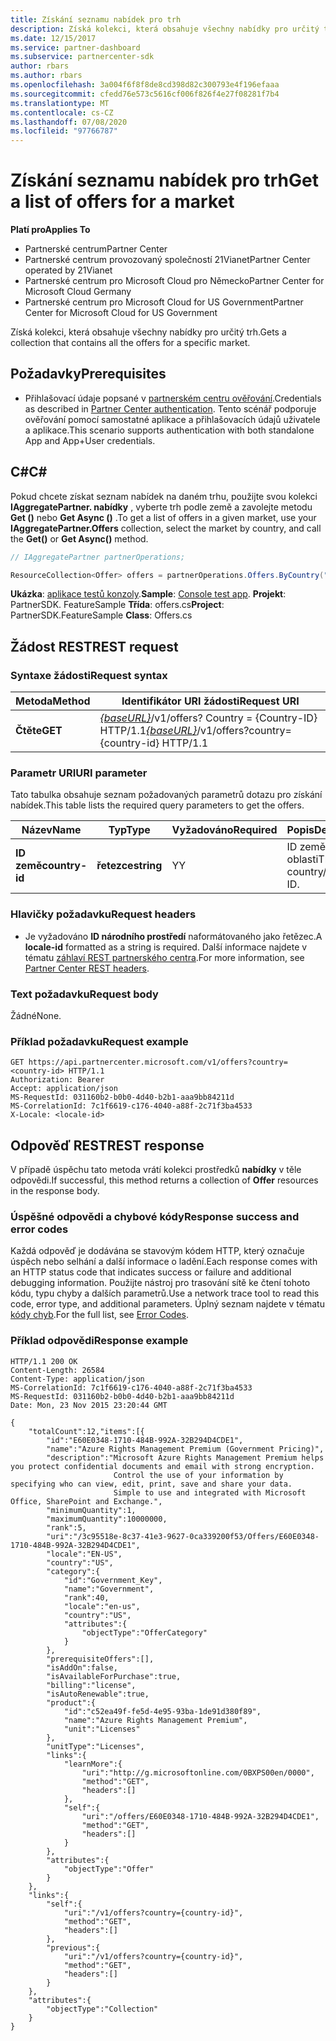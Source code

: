 ```yaml
---
title: Získání seznamu nabídek pro trh
description: Získá kolekci, která obsahuje všechny nabídky pro určitý trh.
ms.date: 12/15/2017
ms.service: partner-dashboard
ms.subservice: partnercenter-sdk
author: rbars
ms.author: rbars
ms.openlocfilehash: 3a004f6f8f8de8cd398d82c300793e4f196efaaa
ms.sourcegitcommit: cfedd76e573c5616cf006f826f4e27f08281f7b4
ms.translationtype: MT
ms.contentlocale: cs-CZ
ms.lasthandoff: 07/08/2020
ms.locfileid: "97766787"
---
```

# <a name="get-a-list-of-offers-for-a-market"></a><span data-ttu-id="45276-103">Získání seznamu nabídek pro trh</span><span class="sxs-lookup"><span data-stu-id="45276-103">Get a list of offers for a market</span></span>

<span data-ttu-id="45276-104">**Platí pro**</span><span class="sxs-lookup"><span data-stu-id="45276-104">**Applies To**</span></span>

- <span data-ttu-id="45276-105">Partnerské centrum</span><span class="sxs-lookup"><span data-stu-id="45276-105">Partner Center</span></span>
- <span data-ttu-id="45276-106">Partnerské centrum provozovaný společností 21Vianet</span><span class="sxs-lookup"><span data-stu-id="45276-106">Partner Center operated by 21Vianet</span></span>
- <span data-ttu-id="45276-107">Partnerské centrum pro Microsoft Cloud pro Německo</span><span class="sxs-lookup"><span data-stu-id="45276-107">Partner Center for Microsoft Cloud Germany</span></span>
- <span data-ttu-id="45276-108">Partnerské centrum pro Microsoft Cloud for US Government</span><span class="sxs-lookup"><span data-stu-id="45276-108">Partner Center for Microsoft Cloud for US Government</span></span>

<span data-ttu-id="45276-109">Získá kolekci, která obsahuje všechny nabídky pro určitý trh.</span><span class="sxs-lookup"><span data-stu-id="45276-109">Gets a collection that contains all the offers for a specific market.</span></span>

## <a name="prerequisites"></a><span data-ttu-id="45276-110">Požadavky</span><span class="sxs-lookup"><span data-stu-id="45276-110">Prerequisites</span></span>

- <span data-ttu-id="45276-111">Přihlašovací údaje popsané v [partnerském centru ověřování](partner-center-authentication.md).</span><span class="sxs-lookup"><span data-stu-id="45276-111">Credentials as described in [Partner Center authentication](partner-center-authentication.md).</span></span> <span data-ttu-id="45276-112">Tento scénář podporuje ověřování pomocí samostatné aplikace a přihlašovacích údajů uživatele a aplikace.</span><span class="sxs-lookup"><span data-stu-id="45276-112">This scenario supports authentication with both standalone App and App+User credentials.</span></span>

## <a name="c"></a><span data-ttu-id="45276-113">C\#</span><span class="sxs-lookup"><span data-stu-id="45276-113">C\#</span></span>

<span data-ttu-id="45276-114">Pokud chcete získat seznam nabídek na daném trhu, použijte svou kolekci **IAggregatePartner. nabídky** , vyberte trh podle země a zavolejte metodu **Get ()** nebo **Get Async ()** .</span><span class="sxs-lookup"><span data-stu-id="45276-114">To get a list of offers in a given market, use your **IAggregatePartner.Offers** collection, select the market by country, and call the **Get()** or **Get Async()** method.</span></span>

``` csharp
// IAggregatePartner partnerOperations;

ResourceCollection<Offer> offers = partnerOperations.Offers.ByCountry("US").Get();
```

<span data-ttu-id="45276-115">**Ukázka**: [aplikace testů konzoly](console-test-app.md).</span><span class="sxs-lookup"><span data-stu-id="45276-115">**Sample**: [Console test app](console-test-app.md).</span></span> <span data-ttu-id="45276-116">**Projekt**: PartnerSDK. FeatureSample **Třída**: offers.cs</span><span class="sxs-lookup"><span data-stu-id="45276-116">**Project**: PartnerSDK.FeatureSample **Class**: Offers.cs</span></span>

## <a name="rest-request"></a><span data-ttu-id="45276-117">Žádost REST</span><span class="sxs-lookup"><span data-stu-id="45276-117">REST request</span></span>

### <a name="request-syntax"></a><span data-ttu-id="45276-118">Syntaxe žádosti</span><span class="sxs-lookup"><span data-stu-id="45276-118">Request syntax</span></span>

| <span data-ttu-id="45276-119">Metoda</span><span class="sxs-lookup"><span data-stu-id="45276-119">Method</span></span>  | <span data-ttu-id="45276-120">Identifikátor URI žádosti</span><span class="sxs-lookup"><span data-stu-id="45276-120">Request URI</span></span>                                                                          |
|---------|--------------------------------------------------------------------------------------|
| <span data-ttu-id="45276-121">**Čtěte**</span><span class="sxs-lookup"><span data-stu-id="45276-121">**GET**</span></span> | <span data-ttu-id="45276-122">[*{baseURL}*](partner-center-rest-urls.md)/v1/offers? Country = {Country-ID} HTTP/1.1</span><span class="sxs-lookup"><span data-stu-id="45276-122">[*{baseURL}*](partner-center-rest-urls.md)/v1/offers?country={country-id} HTTP/1.1</span></span>   |

### <a name="uri-parameter"></a><span data-ttu-id="45276-123">Parametr URI</span><span class="sxs-lookup"><span data-stu-id="45276-123">URI parameter</span></span>

<span data-ttu-id="45276-124">Tato tabulka obsahuje seznam požadovaných parametrů dotazu pro získání nabídek.</span><span class="sxs-lookup"><span data-stu-id="45276-124">This table lists the required query parameters to get the offers.</span></span>

| <span data-ttu-id="45276-125">Název</span><span class="sxs-lookup"><span data-stu-id="45276-125">Name</span></span>           | <span data-ttu-id="45276-126">Typ</span><span class="sxs-lookup"><span data-stu-id="45276-126">Type</span></span>       | <span data-ttu-id="45276-127">Vyžadováno</span><span class="sxs-lookup"><span data-stu-id="45276-127">Required</span></span> | <span data-ttu-id="45276-128">Popis</span><span class="sxs-lookup"><span data-stu-id="45276-128">Description</span></span>            |
|----------------|------------|----------|------------------------|
| <span data-ttu-id="45276-129">**ID země**</span><span class="sxs-lookup"><span data-stu-id="45276-129">**country-id**</span></span> | <span data-ttu-id="45276-130">**řetezce**</span><span class="sxs-lookup"><span data-stu-id="45276-130">**string**</span></span> | <span data-ttu-id="45276-131">Y</span><span class="sxs-lookup"><span data-stu-id="45276-131">Y</span></span>        | <span data-ttu-id="45276-132">ID země nebo oblasti</span><span class="sxs-lookup"><span data-stu-id="45276-132">The country/region ID.</span></span> |

### <a name="request-headers"></a><span data-ttu-id="45276-133">Hlavičky požadavku</span><span class="sxs-lookup"><span data-stu-id="45276-133">Request headers</span></span>

- <span data-ttu-id="45276-134">Je vyžadováno **ID národního prostředí** naformátovaného jako řetězec.</span><span class="sxs-lookup"><span data-stu-id="45276-134">A **locale-id** formatted as a string is required.</span></span>
<span data-ttu-id="45276-135">Další informace najdete v tématu [záhlaví REST partnerského centra](headers.md).</span><span class="sxs-lookup"><span data-stu-id="45276-135">For more information, see [Partner Center REST headers](headers.md).</span></span>

### <a name="request-body"></a><span data-ttu-id="45276-136">Text požadavku</span><span class="sxs-lookup"><span data-stu-id="45276-136">Request body</span></span>

<span data-ttu-id="45276-137">Žádné</span><span class="sxs-lookup"><span data-stu-id="45276-137">None.</span></span>

### <a name="request-example"></a><span data-ttu-id="45276-138">Příklad požadavku</span><span class="sxs-lookup"><span data-stu-id="45276-138">Request example</span></span>

```http
GET https://api.partnercenter.microsoft.com/v1/offers?country=<country-id> HTTP/1.1
Authorization: Bearer
Accept: application/json
MS-RequestId: 031160b2-b0b0-4d40-b2b1-aaa9bb84211d
MS-CorrelationId: 7c1f6619-c176-4040-a88f-2c71f3ba4533
X-Locale: <locale-id>
```

## <a name="rest-response"></a><span data-ttu-id="45276-139">Odpověď REST</span><span class="sxs-lookup"><span data-stu-id="45276-139">REST response</span></span>

<span data-ttu-id="45276-140">V případě úspěchu tato metoda vrátí kolekci prostředků **nabídky** v těle odpovědi.</span><span class="sxs-lookup"><span data-stu-id="45276-140">If successful, this method returns a collection of **Offer** resources in the response body.</span></span>

### <a name="response-success-and-error-codes"></a><span data-ttu-id="45276-141">Úspěšné odpovědi a chybové kódy</span><span class="sxs-lookup"><span data-stu-id="45276-141">Response success and error codes</span></span>

<span data-ttu-id="45276-142">Každá odpověď je dodávána se stavovým kódem HTTP, který označuje úspěch nebo selhání a další informace o ladění.</span><span class="sxs-lookup"><span data-stu-id="45276-142">Each response comes with an HTTP status code that indicates success or failure and additional debugging information.</span></span> <span data-ttu-id="45276-143">Použijte nástroj pro trasování sítě ke čtení tohoto kódu, typu chyby a dalších parametrů.</span><span class="sxs-lookup"><span data-stu-id="45276-143">Use a network trace tool to read this code, error type, and additional parameters.</span></span> <span data-ttu-id="45276-144">Úplný seznam najdete v tématu [kódy chyb](error-codes.md).</span><span class="sxs-lookup"><span data-stu-id="45276-144">For the full list, see [Error Codes](error-codes.md).</span></span>

### <a name="response-example"></a><span data-ttu-id="45276-145">Příklad odpovědi</span><span class="sxs-lookup"><span data-stu-id="45276-145">Response example</span></span>

```http
HTTP/1.1 200 OK
Content-Length: 26584
Content-Type: application/json
MS-CorrelationId: 7c1f6619-c176-4040-a88f-2c71f3ba4533
MS-RequestId: 031160b2-b0b0-4d40-b2b1-aaa9bb84211d
Date: Mon, 23 Nov 2015 23:20:44 GMT

{
    "totalCount":12,"items":[{
        "id":"E60E0348-1710-484B-992A-32B294D4CDE1",
        "name":"Azure Rights Management Premium (Government Pricing)",
        "description":"Microsoft Azure Rights Management Premium helps you protect confidential documents and email with strong encryption.
                       Control the use of your information by specifying who can view, edit, print, save and share your data.
                       Simple to use and integrated with Microsoft Office, SharePoint and Exchange.",
        "minimumQuantity":1,
        "maximumQuantity":10000000,
        "rank":5,
        "uri":"/3c95518e-8c37-41e3-9627-0ca339200f53/Offers/E60E0348-1710-484B-992A-32B294D4CDE1",
        "locale":"EN-US",
        "country":"US",
        "category":{
            "id":"Government_Key",
            "name":"Government",
            "rank":40,
            "locale":"en-us",
            "country":"US",
            "attributes":{
                "objectType":"OfferCategory"
            }
        },
        "prerequisiteOffers":[],
        "isAddOn":false,
        "isAvailableForPurchase":true,
        "billing":"license",
        "isAutoRenewable":true,
        "product":{
            "id":"c52ea49f-fe5d-4e95-93ba-1de91d380f89",
            "name":"Azure Rights Management Premium",
            "unit":"Licenses"
        },
        "unitType":"Licenses",
        "links":{
            "learnMore":{
                "uri":"http://g.microsoftonline.com/0BXPS00en/0000",
                "method":"GET",
                "headers":[]
            },
            "self":{
                "uri":"/offers/E60E0348-1710-484B-992A-32B294D4CDE1",
                "method":"GET",
                "headers":[]
            }
        },
        "attributes":{
            "objectType":"Offer"
        }
    },
    "links":{
        "self":{
            "uri":"/v1/offers?country={country-id}",
            "method":"GET",
            "headers":[]
        },
        "previous":{
            "uri":"/v1/offers?country={country-id}",
            "method":"GET",
            "headers":[]
        }
    },
    "attributes":{
        "objectType":"Collection"
    }
}
```
